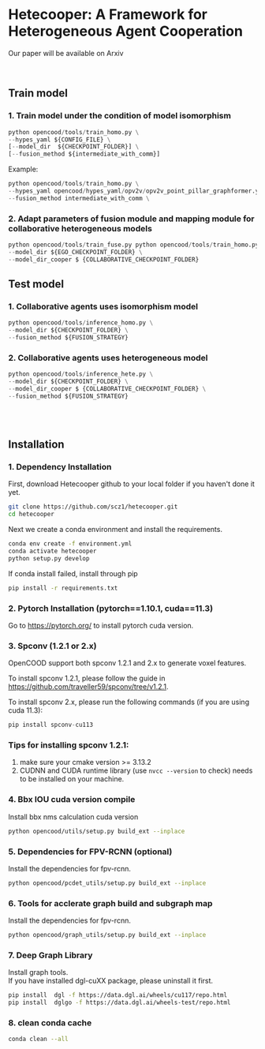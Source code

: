 # Hetecooper: A Framework for Heterogeneous Agent Cooperation

Our paper will be available on Arxiv

<br/>

## Train model 

### 1. Train model under the condition of model isomorphism
```python
python opencood/tools/train_homo.py \
--hypes_yaml ${CONFIG_FILE} \
[--model_dir  ${CHECKPOINT_FOLDER}] \
[--fusion_method ${intermediate_with_comm}]
```
Example:
```python
python opencood/tools/train_homo.py \
--hypes_yaml opencood/hypes_yaml/opv2v/opv2v_point_pillar_graphformer.yaml \
--fusion_method intermediate_with_comm \
```

### 2. Adapt parameters of fusion module and mapping module for collaborative heterogeneous models
```python
python opencood/tools/train_fuse.py python opencood/tools/train_homo.py \
--model_dir ${EGO_CHECKPOINT_FOLDER} \
--model_dir_cooper $ {COLLABORATIVE_CHECKPOINT_FOLDER}
```

## Test model 
### 1. Collaborative agents uses isomorphism model
```python
python opencood/tools/inference_homo.py \
--model_dir ${CHECKPOINT_FOLDER} \
--fusion_method ${FUSION_STRATEGY}
```

### 2. Collaborative agents uses heterogeneous model
```python
python opencood/tools/inference_hete.py \
--model_dir ${CHECKPOINT_FOLDER} \
--model_dir_cooper $ {COLLABORATIVE_CHECKPOINT_FOLDER} \
--fusion_method ${FUSION_STRATEGY}
```

<br/>
<br/>

## Installation

### 1. Dependency Installation
First, download Hetecooper github to your local folder if you haven't done it yet.
```sh
git clone https://github.com/scz1/hetecooper.git
cd hetecooper
```
Next we create a conda environment and install the requirements.

```sh
conda env create -f environment.yml
conda activate hetecooper
python setup.py develop
```

If conda install failed,  install through pip
```sh
pip install -r requirements.txt
```

### 2. Pytorch Installation (pytorch==1.10.1, cuda==11.3)

Go to https://pytorch.org/ to install pytorch cuda version.

### 3. Spconv (1.2.1 or 2.x)
OpenCOOD support both spconv 1.2.1 and 2.x to generate voxel features. 

To install spconv 1.2.1, please follow the guide in https://github.com/traveller59/spconv/tree/v1.2.1.

To install spconv 2.x, please run the following commands (if you are using cuda 11.3):
```python
pip install spconv-cu113
```
### Tips for installing spconv 1.2.1:
1. make sure your cmake version >= 3.13.2
2. CUDNN and CUDA runtime library (use `nvcc --version` to check) needs to be installed on your machine.



### 4. Bbx IOU cuda version compile
Install bbx nms calculation cuda version
  
  ```bash
  python opencood/utils/setup.py build_ext --inplace
  ```


### 5. Dependencies for FPV-RCNN (optional)
Install the dependencies for fpv-rcnn.
  
  ```bash
  python opencood/pcdet_utils/setup.py build_ext --inplace
  ```



### 6. Tools for acclerate graph build and subgraph map
Install the dependencies for fpv-rcnn.
  
  ```bash
  python opencood/graph_utils/setup.py build_ext --inplace
  ```

### 7. Deep Graph Library
Install graph tools.
<br/>
If you have installed dgl-cuXX package, please uninstall it first.
  ```bash
  pip install  dgl -f https://data.dgl.ai/wheels/cu117/repo.html
  pip install  dglgo -f https://data.dgl.ai/wheels-test/repo.html
  ```

### 8. clean conda cache
```bash
conda clean --all
```

